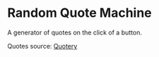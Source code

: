 # Random Quote Machine

A generator of quotes on the click of a button.

Quotes source: [Quotery](http://www.quotery.com/lists/top-500-greatest-quotes-of-all-time/)

